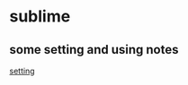 # sublime 

## some setting and using notes
[setting](https://blog.csdn.net/mazegong/article/details/78859502)
